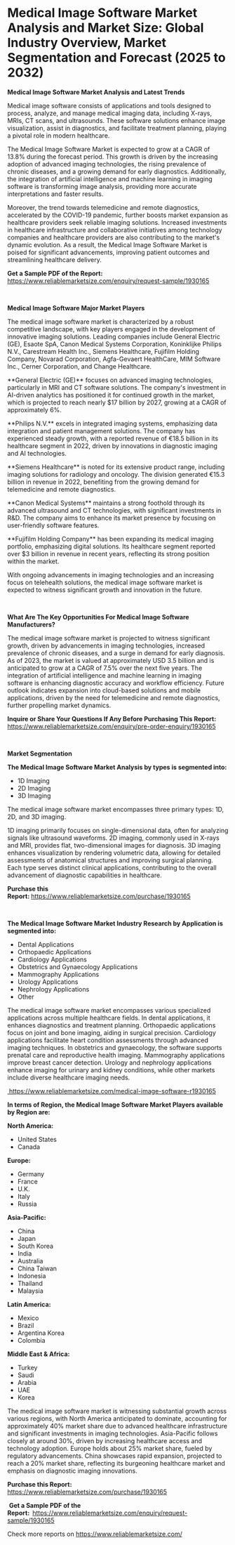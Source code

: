 <p><h1>Medical Image Software Market Analysis and Market Size: Global Industry Overview, Market Segmentation and Forecast (2025 to 2032)</h1></p><p><strong>Medical Image Software Market Analysis and Latest Trends</strong></p>
<p><p>Medical image software consists of applications and tools designed to process, analyze, and manage medical imaging data, including X-rays, MRIs, CT scans, and ultrasounds. These software solutions enhance image visualization, assist in diagnostics, and facilitate treatment planning, playing a pivotal role in modern healthcare.</p><p>The Medical Image Software Market is expected to grow at a CAGR of 13.8% during the forecast period. This growth is driven by the increasing adoption of advanced imaging technologies, the rising prevalence of chronic diseases, and a growing demand for early diagnostics. Additionally, the integration of artificial intelligence and machine learning in imaging software is transforming image analysis, providing more accurate interpretations and faster results.</p><p>Moreover, the trend towards telemedicine and remote diagnostics, accelerated by the COVID-19 pandemic, further boosts market expansion as healthcare providers seek reliable imaging solutions. Increased investments in healthcare infrastructure and collaborative initiatives among technology companies and healthcare providers are also contributing to the market's dynamic evolution. As a result, the Medical Image Software Market is poised for significant advancements, improving patient outcomes and streamlining healthcare delivery.</p></p>
<p><strong>Get a Sample PDF of the Report:&nbsp;</strong> <a href="https://www.reliablemarketsize.com/enquiry/request-sample/1930165?utm_campaign=2393&utm_medium=2&utm_source=Github&utm_content=ia&utm_term=29032025&utm_id=medical-image-software">https://www.reliablemarketsize.com/enquiry/request-sample/1930165</a></p>
<p>&nbsp;</p>
<p><strong>Medical Image Software Major Market Players</strong></p>
<p><p>The medical image software market is characterized by a robust competitive landscape, with key players engaged in the development of innovative imaging solutions. Leading companies include General Electric (GE), Esaote SpA, Canon Medical Systems Corporation, Koninklijke Philips N.V., Carestream Health Inc., Siemens Healthcare, Fujifilm Holding Company, Novarad Corporation, Agfa-Gevaert HealthCare, MIM Software Inc., Cerner Corporation, and Change Healthcare.</p><p>**General Electric (GE)** focuses on advanced imaging technologies, particularly in MRI and CT software solutions. The company's investment in AI-driven analytics has positioned it for continued growth in the market, which is projected to reach nearly $17 billion by 2027, growing at a CAGR of approximately 6%.</p><p>**Philips N.V.** excels in integrated imaging systems, emphasizing data integration and patient management solutions. The company has experienced steady growth, with a reported revenue of €18.5 billion in its healthcare segment in 2022, driven by innovations in diagnostic imaging and AI technologies.</p><p>**Siemens Healthcare** is noted for its extensive product range, including imaging solutions for radiology and oncology. The division generated €15.3 billion in revenue in 2022, benefiting from the growing demand for telemedicine and remote diagnostics.</p><p>**Canon Medical Systems** maintains a strong foothold through its advanced ultrasound and CT technologies, with significant investments in R&D. The company aims to enhance its market presence by focusing on user-friendly software features.</p><p>**Fujifilm Holding Company** has been expanding its medical imaging portfolio, emphasizing digital solutions. Its healthcare segment reported over $3 billion in revenue in recent years, reflecting its strong position within the market.</p><p>With ongoing advancements in imaging technologies and an increasing focus on telehealth solutions, the medical image software market is expected to witness significant growth and innovation in the future.</p></p>
<p>&nbsp;</p>
<p><strong>What Are The Key Opportunities For Medical Image Software Manufacturers?</strong></p>
<p><p>The medical image software market is projected to witness significant growth, driven by advancements in imaging technologies, increased prevalence of chronic diseases, and a surge in demand for early diagnosis. As of 2023, the market is valued at approximately USD 3.5 billion and is anticipated to grow at a CAGR of 7.5% over the next five years. The integration of artificial intelligence and machine learning in imaging software is enhancing diagnostic accuracy and workflow efficiency. Future outlook indicates expansion into cloud-based solutions and mobile applications, driven by the need for telemedicine and remote diagnostics, further propelling market dynamics.</p></p>
<p><strong>Inquire or Share Your Questions If Any Before Purchasing This Report:</strong> <a href="https://www.reliablemarketsize.com/enquiry/pre-order-enquiry/1930165?utm_campaign=2393&utm_medium=2&utm_source=Github&utm_content=ia&utm_term=29032025&utm_id=medical-image-software">https://www.reliablemarketsize.com/enquiry/pre-order-enquiry/1930165</a></p>
<p>&nbsp;</p>
<p><strong>Market Segmentation</strong></p>
<p><strong>The Medical Image Software Market Analysis by types is segmented into:</strong></p>
<p><ul><li>1D Imaging</li><li>2D Imaging</li><li>3D Imaging</li></ul></p>
<p><p>The medical image software market encompasses three primary types: 1D, 2D, and 3D imaging. </p><p>1D imaging primarily focuses on single-dimensional data, often for analyzing signals like ultrasound waveforms. 2D imaging, commonly used in X-rays and MRI, provides flat, two-dimensional images for diagnosis. 3D imaging enhances visualization by rendering volumetric data, allowing for detailed assessments of anatomical structures and improving surgical planning. Each type serves distinct clinical applications, contributing to the overall advancement of diagnostic capabilities in healthcare.</p></p>
<p><strong>Purchase this Report:&nbsp;</strong><a href="https://www.reliablemarketsize.com/purchase/1930165?utm_campaign=2393&utm_medium=2&utm_source=Github&utm_content=ia&utm_term=29032025&utm_id=medical-image-software">https://www.reliablemarketsize.com/purchase/1930165</a></p>
<p>&nbsp;</p>
<p><strong>The Medical Image Software Market Industry Research by Application is segmented into:</strong></p>
<p><ul><li>Dental Applications</li><li>Orthopaedic Applications</li><li>Cardiology Applications</li><li>Obstetrics and Gynaecology Applications</li><li>Mammography Applications</li><li>Urology Applications</li><li>Nephrology Applications</li><li>Other</li></ul></p>
<p><p>The medical image software market encompasses various specialized applications across multiple healthcare fields. In dental applications, it enhances diagnostics and treatment planning. Orthopaedic applications focus on joint and bone imaging, aiding in surgical precision. Cardiology applications facilitate heart condition assessments through advanced imaging techniques. In obstetrics and gynaecology, the software supports prenatal care and reproductive health imaging. Mammography applications improve breast cancer detection. Urology and nephrology applications enhance imaging for urinary and kidney conditions, while other markets include diverse healthcare imaging needs.</p></p>
<p><a href="https://www.reliablemarketsize.com/medical-image-software-r1930165?utm_campaign=2393&utm_medium=2&utm_source=Github&utm_content=ia&utm_term=29032025&utm_id=medical-image-software">&nbsp;https://www.reliablemarketsize.com/medical-image-software-r1930165</a></p>
<p><strong>In terms of Region, the Medical Image Software Market Players available by Region are:</strong></p>
<p>
    <p> <strong> North America: </strong>
        <ul>
            <li>United States</li>
            <li>Canada</li>
        </ul>
        </p> 
    <p> <strong> Europe: </strong>
        <ul>
            <li>Germany</li>
            <li>France</li>
            <li>U.K.</li>
            <li>Italy</li>
            <li>Russia</li>
        </ul>
        </p> 
    <p> <strong> Asia-Pacific: </strong>
        <ul>
            <li>China</li>
            <li>Japan</li>
            <li>South Korea</li>
            <li>India</li>
            <li>Australia</li>
            <li>China Taiwan</li>
            <li>Indonesia</li>
            <li>Thailand</li>
            <li>Malaysia</li>
        </ul>
        </p> 
    <p> <strong> Latin America: </strong>
        <ul>
            <li>Mexico</li>
            <li>Brazil</li>
            <li>Argentina Korea</li>
            <li>Colombia</li>
        </ul>
        </p> 
    <p> <strong> Middle East & Africa: </strong>
        <ul>
            <li>Turkey</li>
            <li>Saudi</li>
            <li>Arabia</li>
            <li>UAE</li>
            <li>Korea</li>
        </ul>
    </p>
    </p>
<p><p>The medical image software market is witnessing substantial growth across various regions, with North America anticipated to dominate, accounting for approximately 40% market share due to advanced healthcare infrastructure and significant investments in imaging technologies. Asia-Pacific follows closely at around 30%, driven by increasing healthcare access and technology adoption. Europe holds about 25% market share, fueled by regulatory advancements. China showcases rapid expansion, projected to reach a 20% market share, reflecting its burgeoning healthcare market and emphasis on diagnostic imaging innovations.</p></p>
<p><strong>Purchase this Report: </strong><a href="https://www.reliablemarketsize.com/purchase/1930165?utm_campaign=2393&utm_medium=2&utm_source=Github&utm_content=ia&utm_term=29032025&utm_id=medical-image-software">https://www.reliablemarketsize.com/purchase/1930165</a></p>
<p>&nbsp;<strong>Get a Sample PDF of the Report:&nbsp;&nbsp;</strong><a href="https://www.reliablemarketsize.com/enquiry/request-sample/1930165?utm_campaign=2393&utm_medium=2&utm_source=Github&utm_content=ia&utm_term=29032025&utm_id=medical-image-software">https://www.reliablemarketsize.com/enquiry/request-sample/1930165</a></p>
<p><strong></strong></p>
<p>Check more reports on <a href="https://www.reliablemarketsize.com/?utm_campaign=2393&utm_medium=2&utm_source=Github&utm_content=ia&utm_term=29032025&utm_id=medical-image-software">https://www.reliablemarketsize.com/</a></p>